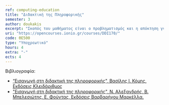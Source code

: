 ```yaml
---
ref: computing-education
title: "Διδακτική της Πληροφορικής"
semester: 3
author: doukakis
excerpt: "Σκοπός του μαθήματος είναι ο προβληματισμός και η απόκτηση γνώσεων: 1.για θέματα που αφορούν τις σπουδές στην πληροφορική, 2.για έννοιες που συνδέονται με τις θεωρίες της μάθησης και της διδακτικής της πληροφορικής. Πιο αναλυτικά στο μάθημα περιλαμβάνονται οι παρακάτω ενότητες: Η πληροφορική στην εκπαίδευση: γνωστικό αντικείμενο και εκπαιδευτικό μέσο, Το πρόγραμμα σπουδών πληροφορικής στην ελληνική εκπαίδευση, ο προγραμματισμός ως γνωστικό αντικείμενο, προγραμματιστικά εργαλεία. Μάθηση, διδασκαλία και εκπαιδευτικές τεχνικές, μεθοδολογίες και μέσα διδασκαλίας, σενάρια διδασκαλίας, αξιολόγηση μαθητή"
uri: "https://opencourses.ionio.gr/courses/DDI170/"
code: ΘΕ500
type: "Υποχρεωτικό"
hours: 4
extra: "-"
ects: 4
---
```



Βιβλιογραφία: 
  - [“Εισαγωγή στη διδακτική της πληροφορικής", Βασίλης Ι. Κόμης, Εκδόσεις Κλειδάριθμος](https://service.eudoxus.gr/search/#a/id:13678/0) 
  - ["Εισαγωγή στη διδακτική της πληροφορικής", Ν. Αλεξανδρής, Β. Μπελεσιώτης, Ε. Φούντας, Εκδόσεις Βαρβαρήγου Μαρκέλλα.](https://service.eudoxus.gr/search/#a/id:59374178/0)
